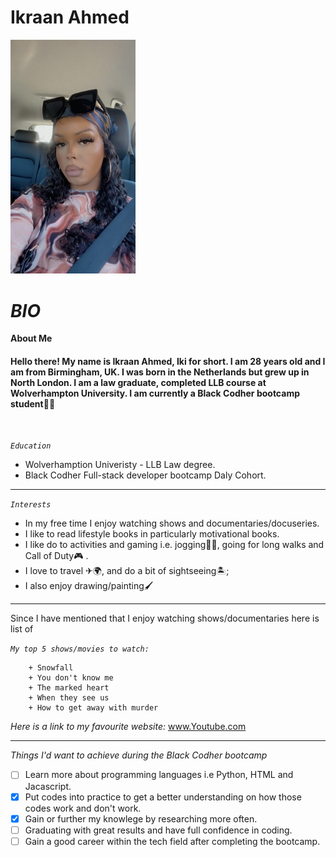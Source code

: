 # Ikraan Ahmed
[<img src="images/avatar.jpg.JPG" width="200" />](./link/to/sql/file)

# _*BIO*_ 

**About Me**

####  Hello there! My name is Ikraan Ahmed, Iki for short. I am 28 years old and I am from Birmingham, UK. I was born in the Netherlands but grew up in North London. I am a law graduate, completed LLB course at Wolverhampton University. I am currently a Black Codher bootcamp student👩‍🎓 
<br> 

*`Education`* 
- Wolverhamption Univeristy - LLB Law degree.
- Black Codher Full-stack developer bootcamp Daly Cohort.
<hr>

*`Interests`*
- In my free time I enjoy watching shows and documentaries/docuseries.
- I like to read lifestyle books in particularly motivational books.
- I like do to activities and gaming i.e. jogging🏃‍♀️, going for long walks and Call of Duty🎮
. 
- I love to travel ✈🌍, and do a bit of sightseeing🏝;
- I also enjoy drawing/painting🖌 
<hr>
Since I have mentioned that I enjoy watching shows/documentaries here is list of 

*`My top 5 shows/movies to watch:`*

        + Snowfall
        + You don't know me 
        + The marked heart
        + When they see us
        + How to get away with murder

*Here is a link to my favourite website:* <a href="https://youtube.com/">www.Youtube.com</a>
<hr>

*Things I'd want to achieve during the Black Codher bootcamp*

- [ ] Learn more about programming languages i.e Python, HTML and Jacascript.
- [x] Put codes into practice to get a better understanding on how those codes work and don't work.
- [x] Gain or further my knowlege by researching more often.
- [ ] Graduating with great results and have full confidence in coding.
- [ ] Gain a good career within the tech field after completing the bootcamp.

